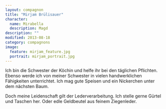 ```yaml
---
layout: compagnon
title: "Mirjam Brülisauer"
character:
  name: Mirabella
  description: Magd
description: ""
modified: 2013-08-18
category: compagnons
image:
  feature: mirjam_feature.jpg
  portrait: mirjam_portrait.jpg
---
```

Ich bin die Schwester der Köchin und helfe ihr bei den täglichen Pflichten. Ebenso werde ich von meiner Schwester in vielen handwerklichen Fähigkeiten unterrichtet. Ich mag gute Speisen und ein Nickerchen unter dem nächsten Baum.

Doch meine Leidenschaft gilt der Lederverarbeitung. Ich stelle gerne Gürtel und Taschen her. Oder edle Geldbeutel aus feinem Ziegenleder.
